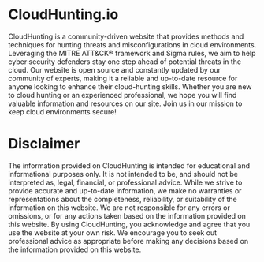 # CloudHunting.io
CloudHunting is a community-driven website that provides methods and techniques for hunting threats and misconfigurations in cloud environments. Leveraging the MITRE ATT&CK® framework and Sigma rules, we aim to help cyber security defenders stay one step ahead of potential threats in the cloud. Our website is open source and constantly updated by our community of experts, making it a reliable and up-to-date resource for anyone looking to enhance their cloud-hunting skills. Whether you are new to cloud hunting or an experienced professional, we hope you will find valuable information and resources on our site. Join us in our mission to keep cloud environments secure!

# Disclaimer
The information provided on CloudHunting is intended for educational and informational purposes only. It is not intended to be, and should not be interpreted as, legal, financial, or professional advice. While we strive to provide accurate and up-to-date information, we make no warranties or representations about the completeness, reliability, or suitability of the information on this website.
We are not responsible for any errors or omissions, or for any actions taken based on the information provided on this website. By using CloudHunting, you acknowledge and agree that you use the website at your own risk. We encourage you to seek out professional advice as appropriate before making any decisions based on the information provided on this website.
